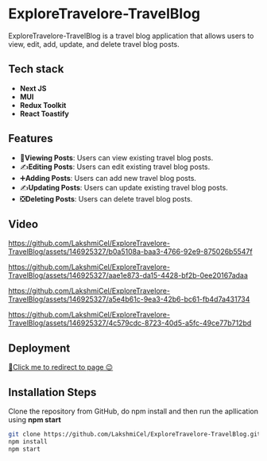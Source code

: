 # ExploreTravelore-TravelBlog

ExploreTravelore-TravelBlog is a travel blog application that allows users to view, edit, add, update, and delete travel blog posts.

## Tech stack
- **Next JS**
- **MUI**
- **Redux Toolkit** 
- **React Toastify**
  
## Features

- 👀**Viewing Posts**: Users can view existing travel blog posts.
- ✍️**Editing Posts**: Users can edit existing travel blog posts.
- ➕**Adding Posts**: Users can add new travel blog posts.
- ✍️**Updating Posts**: Users can update existing travel blog posts.
- ❎**Deleting Posts**: Users can delete travel blog posts.

## Video 

https://github.com/LakshmiCel/ExploreTravelore-TravelBlog/assets/146925327/b0a5108a-baa3-4766-92e9-875026b5547f

https://github.com/LakshmiCel/ExploreTravelore-TravelBlog/assets/146925327/aae1e873-da15-4428-bf2b-0ee20167adaa

https://github.com/LakshmiCel/ExploreTravelore-TravelBlog/assets/146925327/a5e4b61c-9ea3-42b6-bc61-fb4d7a431734

https://github.com/LakshmiCel/ExploreTravelore-TravelBlog/assets/146925327/4c579cdc-8723-40d5-a5fc-49ce77b712bd

## Deployment
[🔗Click me to redirect to page 😉](https://explore-travelore-travel-blog.vercel.app/)

## Installation Steps

 Clone the repository from GitHub, do npm install and then run the apllication using <b> npm start</b> 
   ```bash
   git clone https://github.com/LakshmiCel/ExploreTravelore-TravelBlog.git
   npm install
   npm start


